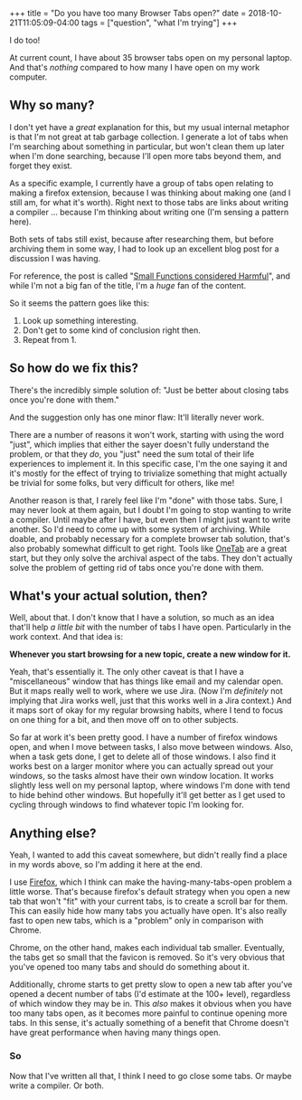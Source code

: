 +++
title = "Do you have too many Browser Tabs open?"
date = 2018-10-21T11:05:09-04:00
tags = ["question", "what I'm trying"]
+++

I do too!

At current count, I have about 35 browser tabs open on my personal laptop.
And that's _nothing_ compared to how many I have open on my work computer.

## Why so many?

I don't yet have a _great_ explanation for this, but my usual internal metaphor is that I'm not great at tab garbage collection.
I generate a lot of tabs when I'm searching about something in particular, but won't clean them up later when I'm done searching, because I'll open more tabs beyond them, and forget they exist.

As a specific example, I currently have a group of tabs open relating to making a firefox extension, because I was thinking about making one (and I still am, for what it's worth).
Right next to those tabs are links about writing a compiler ... because I'm thinking about writing one (I'm sensing a pattern here).

Both sets of tabs still exist, because after researching them, but before archiving them in some way, I had to look up an excellent blog post for a discussion I was having.

For reference, the post is called "[Small Functions considered Harmful](https://medium.com/@copyconstruct/small-functions-considered-harmful-91035d316c29)", and while I'm not a big fan of the title, I'm a _huge_ fan of the content.

So it seems the pattern goes like this:

1. Look up something interesting.
2. Don't get to some kind of conclusion right then.
3. Repeat from 1.

## So how do we fix this?

There's the incredibly simple solution of: "Just be better about closing tabs once you're done with them."

And the suggestion only has one minor flaw: It'll literally never work.

There are a number of reasons it won't work, starting with using the word "just", which implies that either the sayer doesn't fully understand the problem, or that they _do_, you "just" need the sum total of their life experiences to implement it.
In this specific case, I'm the one saying it and it's mostly for the effect of trying to trivialize something that might actually be trivial for some folks, but very difficult for others, like me!

Another reason is that, I rarely feel like I'm "done" with those tabs.
Sure, I may never look at them again, but I doubt I'm going to stop wanting to write a compiler.
Until maybe after I have, but even then I might just want to write another.
So I'd need to come up with some system of archiving.
While doable, and probably necessary for a complete browser tab solution, that's also probably somewhat difficult to get right.
Tools like [OneTab](https://addons.mozilla.org/en-US/firefox/addon/onetab/) are a great start, but they only solve the archival aspect of the tabs.
They don't actually solve the problem of getting rid of tabs once you're done with them.

## What's your actual solution, then?

Well, about that.
I don't know that I have a solution, so much as an idea that'll help _a little bit_ with the number of tabs I have open.
Particularly in the work context.
And that idea is:

__Whenever you start browsing for a new topic, create a new window for it.__

Yeah, that's essentially it.
The only other caveat is that I have a "miscellaneous" window that has things like email and my calendar open.
But it maps really well to work, where we use Jira. 
(Now I'm _definitely_ not implying that Jira works well, just that this works well in a Jira context.)
And it maps sort of okay for my regular browsing habits, where I tend to focus on one thing for a bit, and then move off on to other subjects.

So far at work it's been pretty good. I have a number of firefox windows open, and when I move between tasks, I also move between windows.
Also, when a task gets done, I get to delete all of those windows.
I also find it works best on a larger monitor where you can actually spread out your windows, so the tasks almost have their own window location.
It works slightly less well on my personal laptop, where windows I'm done with tend to hide behind other windows.
But hopefully it'll get better as I get used to cycling through windows to find whatever topic I'm looking for.

## Anything else?

Yeah, I wanted to add this caveat somewhere, but didn't really find a place in my words above, so I'm adding it here at the end.

I use [Firefox](https://www.mozilla.org/en-US/firefox/new/), which I think can make the having-many-tabs-open problem a little worse.
That's because firefox's default strategy when you open a new tab that won't "fit" with your current tabs, is to create a scroll bar for them.
This can easily hide how many tabs you actually have open.
It's also really fast to open new tabs, which is a "problem" only in comparison with Chrome.

Chrome, on the other hand, makes each individual tab smaller.
Eventually, the tabs get so small that the favicon is removed.
So it's very obvious that you've opened too many tabs and should do something about it.

Additionally, chrome starts to get pretty slow to open a new tab after you've opened a decent number of tabs (I'd estimate at the 100+ level), regardless of which window they may be in.
This _also_ makes it obvious when you have too many tabs open, as it becomes more painful to continue opening more tabs.
In this sense, it's actually something of a benefit that Chrome doesn't have great performance when having many things open.

### So

Now that I've written all that, I think I need to go close some tabs.
Or maybe write a compiler.
Or both.
